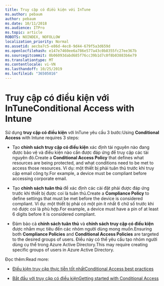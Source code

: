 ```yaml
---
title: Truy cập có điều kiện với InTune
ms.author: pebaum
author: pebaum
ms.date: 10/11/2018
ms.audience: ITPro
ms.topic: article
ROBOTS: NOINDEX, NOFOLLOW
localization_priority: Normal
ms.assetid: aecba7c5-e86d-4ec8-9d44-679f5a3d659d
ms.openlocfilehash: e147e7460ee6a786e577a43c0b8355fc27ee367b
ms.sourcegitcommit: 0b06093dabd685f76cc39b1d7c0f8b03883b6e79
ms.translationtype: MT
ms.contentlocale: vi-VN
ms.lasthandoff: 10/25/2019
ms.locfileid: "36505016"
---
```

# <a name="conditional-access-with-intune"></a><span data-ttu-id="cd989-102">Truy cập có điều kiện với InTune</span><span class="sxs-lookup"><span data-stu-id="cd989-102">Conditional Access with Intune</span></span>

<span data-ttu-id="cd989-103">Sử dụng **truy cập có điều kiện** với InTune yêu cầu 3 bước:</span><span class="sxs-lookup"><span data-stu-id="cd989-103">Using **Conditional Access** with Intune requires 3 steps:</span></span> 
  
- <span data-ttu-id="cd989-104">Tạo **chính sách truy cập có điều kiện** xác định tài nguyên nào đang được bảo vệ và điều kiện nào cần được đáp ứng để truy cập các tài nguyên đó.</span><span class="sxs-lookup"><span data-stu-id="cd989-104">Create a **Conditional Access Policy** that defines what resources are being protected, and what conditions need to be met to access those resources.</span></span> <span data-ttu-id="cd989-105">Ví dụ: một thiết bị phải tuân thủ trước khi truy cập email công ty.</span><span class="sxs-lookup"><span data-stu-id="cd989-105">For example, a device must be compliant before accessing corporate email.</span></span> 
    
- <span data-ttu-id="cd989-106">Tạo **chính sách tuân thủ** để xác định các cài đặt phải được đáp ứng trước khi thiết bị được coi là tuân thủ.</span><span class="sxs-lookup"><span data-stu-id="cd989-106">Create a **Compliance Policy** to define settings that must be met before the device is considered compliant.</span></span> <span data-ttu-id="cd989-107">Ví dụ: một thiết bị phải có một pin ít nhất 6 chữ số trước khi nó được coi là phù hợp.</span><span class="sxs-lookup"><span data-stu-id="cd989-107">For example, a device must have a pin of at least 6 digits before it is considered compliant.</span></span> 
    
- <span data-ttu-id="cd989-108">Đảm bảo cả **chính sách tuân thủ** và **chính sách truy cập có điều kiện** được nhắm mục tiêu đến các nhóm người dùng mong muốn.</span><span class="sxs-lookup"><span data-stu-id="cd989-108">Ensuring both **Compliance Policies** and **Conditional Access Policies** are targeted to the desired groups of users.</span></span> <span data-ttu-id="cd989-109">Điều này có thể yêu cầu tạo nhóm người dùng cụ thể trong Azure Active Directory.</span><span class="sxs-lookup"><span data-stu-id="cd989-109">This may require creating specific groups of users in Azure Active Directory.</span></span> 
    
<span data-ttu-id="cd989-110">Đọc thêm:</span><span class="sxs-lookup"><span data-stu-id="cd989-110">Read more:</span></span>
  
- [<span data-ttu-id="cd989-111">Điều kiện truy cập thực tiễn tốt nhất</span><span class="sxs-lookup"><span data-stu-id="cd989-111">Conditional Access best practices</span></span>](https://docs.microsoft.com/azure/active-directory/conditional-access/best-practices)
    
- [<span data-ttu-id="cd989-112">Bắt đầu với truy cập có điều kiện</span><span class="sxs-lookup"><span data-stu-id="cd989-112">Getting started with Conditional Access </span></span>](https://docs.microsoft.com/azure/active-directory/active-directory-conditional-access-azure-portal-get-started)
    

